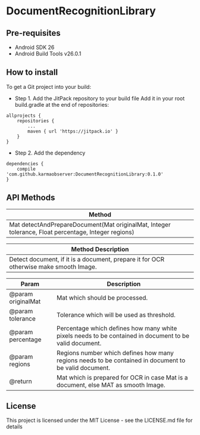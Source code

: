 # DocumentRecognitionLibrary

## Pre-requisites
- Android SDK 26
- Android Build Tools v26.0.1

## How to install
To get a Git project into your build: 
- Step 1. Add the JitPack repository to your build file
Add it in your root build.gradle at the end of repositories: </br>
```
allprojects {
	repositories {
		...
		maven { url 'https://jitpack.io' }
	}
}
```
  
- Step 2. Add the dependency </br>
```
dependencies {
	compile 'com.github.karmaobserver:DocumentRecognitionLibrary:0.1.0'
}	
```

## API Methods

| Method |
| ------------- |
| Mat detectAndPrepareDocument(Mat originalMat, Integer tolerance, Float percentage, Integer regions)  |

| Method Description|
| ------------- |
| Detect document, if it is a document, prepare it for OCR otherwise make smooth Image.  |

| Param  | Description |
| ------------- | ------------- |
| @param originalMat  | Mat which should be processed.  |
| @param tolerance  | Tolerance which will be used as threshold.  |
| @param percentage  | Percentage which defines how many white pixels needs to be contained in document to be valid document.  |
| @param regions  | Regions number which defines how many regions needs to be contained in document to be valid document.  |
| @return  | Mat which is prepared for OCR in case Mat is a document, else MAT as smooth Image.  |

## License
This project is licensed under the MIT License - see the LICENSE.md file for details
